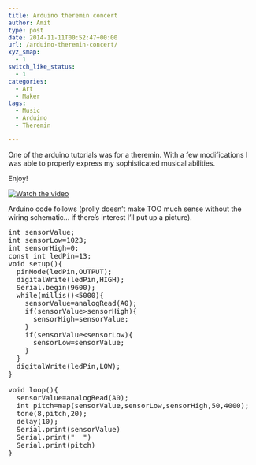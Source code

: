 ```yaml
---
title: Arduino theremin concert
author: Amit
type: post
date: 2014-11-11T00:52:47+00:00
url: /arduino-theremin-concert/
xyz_smap:
  - 1
switch_like_status:
  - 1
categories:
  - Art
  - Maker
tags:
  - Music
  - Arduino
  - Theremin

---
```

One of the arduino tutorials was for a theremin. With a few modifications I was able to properly express my sophisticated musical abilities.

Enjoy!

[![Watch the video](https://i.imgur.com/oKbEwok25CE.png)](https://youtu.be/oKbEwok25CE)

Arduino code follows (prolly doesn&#8217;t make TOO much sense without the wiring schematic&#8230; if there&#8217;s interest I&#8217;ll put up a picture).

<pre>int sensorValue;
int sensorLow=1023;
int sensorHigh=0;
const int ledPin=13;
void setup(){
  pinMode(ledPin,OUTPUT);
  digitalWrite(ledPin,HIGH);
  Serial.begin(9600);
  while(millis()&lt;5000){
    sensorValue=analogRead(A0);
    if(sensorValue&gt;sensorHigh){
      sensorHigh=sensorValue;
    }
    if(sensorValue&lt;sensorLow){
      sensorLow=sensorValue;
    }
  }
  digitalWrite(ledPin,LOW);
}

void loop(){
  sensorValue=analogRead(A0);
  int pitch=map(sensorValue,sensorLow,sensorHigh,50,4000);
  tone(8,pitch,20);
  delay(10);
  Serial.print(sensorValue)
  Serial.print("  ")
  Serial.print(pitch)
}
</pre>